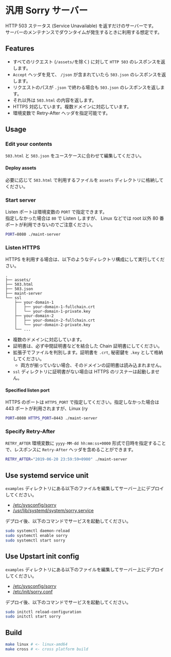 # 汎用 Sorry サーバー

HTTP 503 ステータス (Service Unavailable) を返すだけのサーバーです。  
サーバーのメンテナンスでダウンタイムが発生するときに利用する想定です。  

## Features

- すべてのリクエスト (`/assets/`を除く) に対して `HTTP 503` のレスポンスを返します。
- `Accept` ヘッダを見て、 `/json` が含まれていたら `503.json` のレスポンスを返します。
- リクエストのパスが `.json` で終わる場合も `503.json` のレスポンスを返します。
- それ以外は `503.html` の内容を返します。
- HTTPS 対応しています。複数ドメインに対応しています。
- 環境変数で Retry-After ヘッダを指定可能です。

## Usage

### Edit your contents

`503.html` と `503.json` をユースケースに合わせて編集してください。

#### Deploy assets 

必要に応じて `503.html` で利用するファイルを `assets` ディレクトリに格納してください。

### Start server

Listen ポートは環境変数の `PORT` で指定できます。  
指定しなかった場合は `80` で Listen しますが、 Linux などでは root 以外 80 番ポートが利用できないのでご注意ください。

```sh
PORT=8080 ./maint-server
```

### Listen HTTPS

HTTPS を利用する場合は、以下のようなディレクトリ構成にして実行してください。 

```
.
├── assets/
├── 503.html
├── 503.json
├── maint-server
└── ssl
    ├── your-domain-1
    │   ├── your-domain-1-fullchain.crt
    │   └── your-domain-1-private.key
    ├── your-domain-2
    │   ├── your-domain-2-fullchain.crt
    │   └── your-domain-2-private.key
    └── ...
```

- 複数のドメインに対応しています。  
- 証明書は、必ず中間証明書などを結合した Chain 証明書にしてください。
- 拡張子でファイルを判別します。証明書を `.crt`, 秘密鍵を `.key` として格納してください。
  - 両方が揃っていない場合、そのドメインの証明書は読み込まれません。
- `ssl` ディレクトリに証明書がない場合は HTTPS のリスナーは起動しません。

#### Specified listen port

HTTPS のポートは `HTTPS_PORT` で指定してください。指定しなかった場合は 443 ポートが利用されますが、Linux (ry

```sh
PORT=8080 HTTPS_PORT=8443 ./maint-server
```

### Specify Retry-After

`RETRY_AFTER` 環境変数に `yyyy-MM-dd hh:mm:ss+0000` 形式で日時を指定することで、レスポンスに `Retry-After` ヘッダを含めることができます。

```sh
RETRY_AFTER="2019-06-20 23:59:59+0900" ./maint-server
```

## Use systemd service unit

`examples` ディレクトリにある以下のファイルを編集してサーバー上にデプロイしてください。

- [/etc/sysconfig/sorry](examples/systemd/etc/sysconfig/sorry)
- [/usr/lib/systemd/system/sorry.service](examples/systemd/usr/lib/systemd/system/sorry.service)

デプロイ後、以下のコマンドでサービスを起動してください。

```sh
sudo systemctl daemon-reload
sudo systemctl enable sorry
sudo systemctl start sorry
```

## Use Upstart init config

`examples` ディレクトリにある以下のファイルを編集してサーバー上にデプロイしてください。

- [/etc/sysconfig/sorry](examples/upstart/etc/sysconfig/sorry)
- [/etc/init/sorry.conf](examples/upstart/etc/init/sorry.conf)

デプロイ後、以下のコマンドでサービスを起動してください。

```sh
sudo initctl reload-configuration
sudo initctl start sorry
```

## Build

```sh
make linux # <- linux-amd64
make cross # <- cross platform build
```
